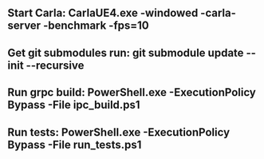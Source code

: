 ## Start Carla: CarlaUE4.exe -windowed -carla-server -benchmark -fps=10
## Get git submodules run: git submodule update --init --recursive
## Run grpc build: PowerShell.exe -ExecutionPolicy Bypass -File ipc_build.ps1
## Run tests: PowerShell.exe -ExecutionPolicy Bypass -File run_tests.ps1
